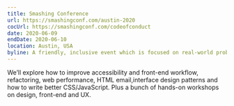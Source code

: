 ```yaml
---
title: Smashing Conference
url: https://smashingconf.com/austin-2020
cocUrl: https://smashingconf.com/codeofconduct
date: 2020-06-09
endDate: 2020-06-10
location: Austin, USA
byline: A friendly, inclusive event which is focused on real-world problems and solutions.
---
```


We’ll explore how to improve accessibility and front-end workflow, refactoring, web performance, HTML email,interface design patterns and how to write better CSS/JavaScript. Plus a bunch of hands-on workshops on design, front-end and UX.
